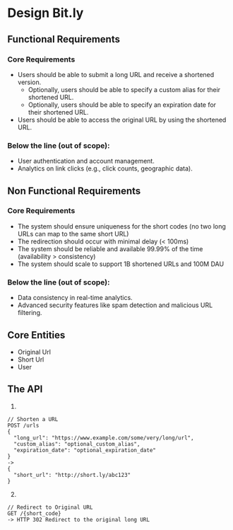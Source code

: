 # Design Bit.ly

## Functional Requirements
### Core Requirements

* Users should be able to submit a long URL and receive a shortened version.
    * Optionally, users should be able to specify a custom alias for their shortened URL.
    * Optionally, users should be able to specify an expiration date for their shortened URL.
* Users should be able to access the original URL by using the shortened URL.

### Below the line (out of scope):
* User authentication and account management.
* Analytics on link clicks (e.g., click counts, geographic data).

## Non Functional Requirements
### Core Requirements

* The system should ensure uniqueness for the short codes (no two long URLs can map to the same short URL)
* The redirection should occur with minimal delay (< 100ms)
* The system should be reliable and available 99.99% of the time (availability > consistency)
* The system should scale to support 1B shortened URLs and 100M DAU

### Below the line (out of scope):
* Data consistency in real-time analytics.
* Advanced security features like spam detection and malicious URL filtering.

## Core Entities
- Original Url
- Short Url
- User

## The API

1. 
```
// Shorten a URL
POST /urls
{
  "long_url": "https://www.example.com/some/very/long/url",
  "custom_alias": "optional_custom_alias",
  "expiration_date": "optional_expiration_date"
}
->
{
  "short_url": "http://short.ly/abc123"
}
```

2. 
```
// Redirect to Original URL
GET /{short_code}
-> HTTP 302 Redirect to the original long URL
```